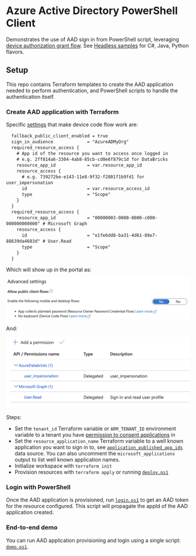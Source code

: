 # Azure Active Directory PowerShell Client

Demonstrates the use of AAD sign in from PowerShell script, leveraging [device authorization grant flow](https://learn.microsoft.com/azure/active-directory/develop/v2-oauth2-device-code). See [Headless samples](https://learn.microsoft.com/azure/active-directory/develop/sample-v2-code#headless) for C#, Java, Python flavors.

## Setup
This repo contains Terraform templates to create the AAD application needed to perform authentication, and PowerShell scripts to handle the authentication itself.

### Create AAD application with Terraform
Specific [settings](terraform/modules/application/main.tf) that make device code flow work are:

```hcl
  fallback_public_client_enabled = true 
  sign_in_audience             = "AzureADMyOrg"
  required_resource_access {
    # App id of the resource you want to access once logged in
    # e.g. 2ff814a6-3304-4ab8-85cb-cd0e6f879c1d for DataBricks
    resource_app_id            = var.resource_app_id
    resource_access {
      # e.g. 739272be-e143-11e8-9f32-f2801f1b9fd1 for user_impersonation
      id                       = var.resource_access_id
      type                     = "Scope"
    }
  }
  required_resource_access {
    resource_app_id            = "00000003-0000-0000-c000-000000000000" # Microsoft Graph
    resource_access {
      id                       = "e1fe6dd8-ba31-4d61-89e7-88639da4683d" # User.Read
      type                     = "Scope"
    }
  }
```
Which will show up in the portal as:
<p align="center">
<img src="visuals/public-client.png" width="640">
</p>   
And:
<p align="center">
<img src="visuals/api-permissions.png" width="640">
</p>   
Steps:  

- Set the `tenant_id` Terraform variable or `ARM_TENANT_ID` environment variable to a tenant you have [permission to consent applications](https://learn.microsoft.com/azure/active-directory/manage-apps/configure-user-consent?pivots=portal) in
- Set the `resource_application_name` Terraform variable to a well known application you want to sign in to, see [`application_published_app_ids`](https://registry.terraform.io/providers/hashicorp/azuread/latest/docs/data-sources/application_published_app_ids) data source. You can also uncomment the `microsoft_applications` output to list well known application names.
- Initialize workspace with `terraform init`
- Provision resources with `terraform apply` or running [`deploy.ps1`](scripts/deploy.ps1)

### Login with PowerShell
Once the AAD application is provisioned, run [`login.ps1`](scripts/login.ps1) to get an AAD token for the resource configured. This script will propagate the appId of the AAD application created.

### End-to-end demo
You can run AAD application provisioning and login using a single script: [`demo.ps1`](scripts/demo.ps1).